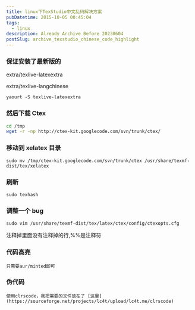 ```yaml
---
title: linux下TexStudio中文乱码解决方案
pubDatetime: 2015-10-05 00:45:04
tags:
  - linux
description: Already Archive Before 20230604
postSlug: archive_texstudio_chinese_code_highlight
---
```


### 保证安装了最新版的

extra/texlive-latexextra

extra/texlive-langchinese

`yaourt -S texlive-latexextra`

### 然后下载 Ctex

```bash
cd /tmp
wget -r -np http://ctex-kit.googlecode.com/svn/trunk/ctex/
```

### 移动到 xelatex 目录

`sudo mv /tmp/ctex-kit.googlecode.com/svn/trunk/ctex /usr/share/texmf-dist/tex/xelatex`

### 刷新

`sudo texhash`

### 调整一个 bug

`sudo vim /usr/share/texmf-dist/tex/latex/ctex/config/ctexopts.cfg`

注释掉里面没有注释掉的行,%%是注释符

### 代码高亮

    只需要aur/minted即可

### 伪代码

    使用clrscode，我把需要的文件放在了 [这里](https://sourceforge.net/projects/lc4t/upload/lc4t.me/clrscode)
